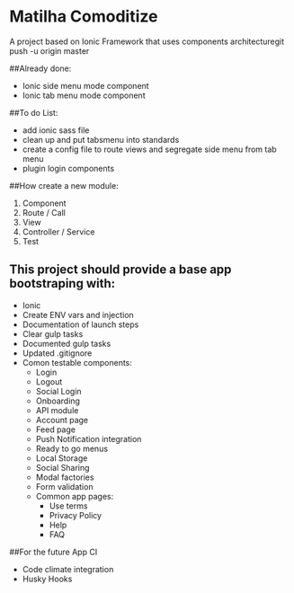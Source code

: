 # Matilha Comoditize

A project based on Ionic Framework that uses components architecturegit push -u origin master

##Already done:
- Ionic side menu mode component
- Ionic tab menu mode component

##To do List:
- add ionic sass file
- clean up and put tabsmenu into standards
- create a config file to route views and segregate side menu from tab menu
- plugin login components

                

##How create a new module:
1. Component
2. Route / Call
3. View
4. Controller / Service
5. Test


## This project should provide a base app bootstraping with:

- Ionic 
- Create ENV vars and injection
- Documentation of launch steps
- Clear gulp tasks
- Documented gulp tasks
- Updated .gitignore
- Comon testable components:
  - Login
  - Logout
  - Social Login
  - Onboarding
  - API module
  - Account page
  - Feed page
  - Push Notification integration
  - Ready to go menus
  - Local Storage
  - Social Sharing
  - Modal factories
  - Form validation
  - Common app pages:
    - Use terms
    - Privacy Policy
    - Help
    - FAQ

##For the future App CI

- Code climate integration
- Husky Hooks